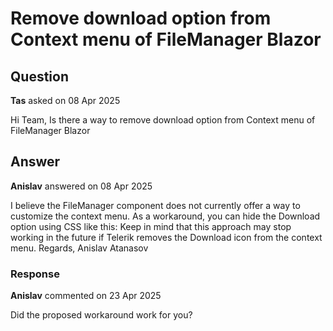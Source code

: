 # Remove download option from Context menu of FileManager Blazor

## Question

**Tas** asked on 08 Apr 2025

Hi Team, Is there a way to remove download option from Context menu of FileManager Blazor

## Answer

**Anislav** answered on 08 Apr 2025

I believe the FileManager component does not currently offer a way to customize the context menu. As a workaround, you can hide the Download option using CSS like this: <style> li.k-menu-item:has ( span.k-svg-i-download ) { display: none;
} </style> Keep in mind that this approach may stop working in the future if Telerik removes the Download icon from the context menu. Regards, Anislav Atanasov

### Response

**Anislav** commented on 23 Apr 2025

Did the proposed workaround work for you?
